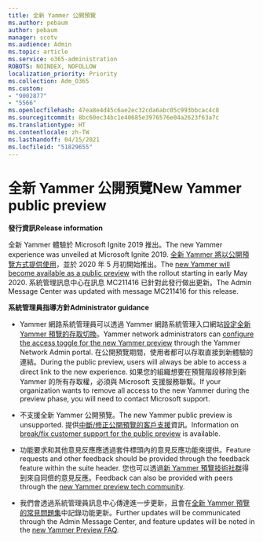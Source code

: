```yaml
---
title: 全新 Yammer 公開預覽
ms.author: pebaum
author: pebaum
manager: scotv
ms.audience: Admin
ms.topic: article
ms.service: o365-administration
ROBOTS: NOINDEX, NOFOLLOW
localization_priority: Priority
ms.collection: Adm_O365
ms.custom:
- "9002877"
- "5566"
ms.openlocfilehash: 47ea8e4d45c6ae2ec32cda6abc05c993bbcac4c8
ms.sourcegitcommit: 8bc60ec34bc1e40685e3976576e04a2623f63a7c
ms.translationtype: HT
ms.contentlocale: zh-TW
ms.lasthandoff: 04/15/2021
ms.locfileid: "51829655"
---
```

# <a name="new-yammer-public-preview"></a><span data-ttu-id="3f514-102">全新 Yammer 公開預覽</span><span class="sxs-lookup"><span data-stu-id="3f514-102">New Yammer public preview</span></span>

<span data-ttu-id="3f514-103">**發行資訊**</span><span class="sxs-lookup"><span data-stu-id="3f514-103">**Release information**</span></span>

<span data-ttu-id="3f514-104">全新 Yammer 體驗於 Microsoft Ignite 2019 推出。</span><span class="sxs-lookup"><span data-stu-id="3f514-104">The new Yammer experience was unveiled at Microsoft Ignite 2019.</span></span> <span data-ttu-id="3f514-105">[全新 Yammer 將以公開預覽方式提供使用](https://docs.microsoft.com/yammer/get-started-with-yammer/newyammer-faq)，並於 2020 年 5 月初開始推出。</span><span class="sxs-lookup"><span data-stu-id="3f514-105">The [new Yammer will become available as a public preview](https://docs.microsoft.com/yammer/get-started-with-yammer/newyammer-faq) with the rollout starting in early May 2020.</span></span> <span data-ttu-id="3f514-106">系統管理訊息中心在訊息 MC211416 已針對此發行做出更新。</span><span class="sxs-lookup"><span data-stu-id="3f514-106">The Admin Message Center was updated with message MC211416 for this release.</span></span>

<span data-ttu-id="3f514-107">**系統管理員指導方針**</span><span class="sxs-lookup"><span data-stu-id="3f514-107">**Administrator guidance**</span></span>

- <span data-ttu-id="3f514-108">Yammer 網路系統管理員可以透過 Yammer 網路系統管理入口網站[設定全新 Yammer 預覽的存取切換](https://docs.microsoft.com/yammer/get-started-with-yammer/administrative-settings-opt-in-newyammer)。</span><span class="sxs-lookup"><span data-stu-id="3f514-108">Yammer network administrators can [configure the access toggle for the new Yammer preview](https://docs.microsoft.com/yammer/get-started-with-yammer/administrative-settings-opt-in-newyammer) through the Yammer Network Admin portal.</span></span> <span data-ttu-id="3f514-109">在公開預覽期間，使用者都可以存取直接到新體驗的連結。</span><span class="sxs-lookup"><span data-stu-id="3f514-109">During the public preview, users will always be able to access a direct link to the new experience.</span></span> <span data-ttu-id="3f514-110">如果您的組織想要在預覽階段移除到新 Yammer 的所有存取權，必須與 Microsoft 支援服務聯繫。</span><span class="sxs-lookup"><span data-stu-id="3f514-110">If your organization wants to remove all access to the new Yammer during the preview phase, you will need to contact Microsoft support.</span></span>

- <span data-ttu-id="3f514-111">不支援全新 Yammer 公開預覽。</span><span class="sxs-lookup"><span data-stu-id="3f514-111">The new Yammer public preview is unsupported.</span></span> <span data-ttu-id="3f514-112">提供[中斷/修正公開預覽的客戶支援](https://docs.microsoft.com/yammer/get-started-with-yammer/newyammer-faq#yammer-preview-customer-support)資訊。</span><span class="sxs-lookup"><span data-stu-id="3f514-112">Information on [break/fix customer support for the public preview](https://docs.microsoft.com/yammer/get-started-with-yammer/newyammer-faq#yammer-preview-customer-support) is available.</span></span>

- <span data-ttu-id="3f514-113">功能要求和其他意見反應應透過套件標頭內的意見反應功能來提供。</span><span class="sxs-lookup"><span data-stu-id="3f514-113">Feature requests and other feedback should be provided through the feedback feature within the suite header.</span></span> <span data-ttu-id="3f514-114">您也可以透過[新 Yammer 預覽技術社群](https://techcommunity.microsoft.com/t5/new-yammer-preview/bd-p/NewYammerPreview)得到來自同儕的意見反應。</span><span class="sxs-lookup"><span data-stu-id="3f514-114">Feedback can also be provided with peers through the [new Yammer preview tech community](https://techcommunity.microsoft.com/t5/new-yammer-preview/bd-p/NewYammerPreview).</span></span>

- <span data-ttu-id="3f514-115">我們會透過系統管理員訊息中心傳達進一步更新，且會在[全新 Yammer 預覽的常見問題集](https://docs.microsoft.com/yammer/get-started-with-yammer/newyammer-faq)中記錄功能更新。</span><span class="sxs-lookup"><span data-stu-id="3f514-115">Further updates will be communicated through the Admin Message Center, and feature updates will be noted in the [new Yammer Preview FAQ](https://docs.microsoft.com/yammer/get-started-with-yammer/newyammer-faq).</span></span>
